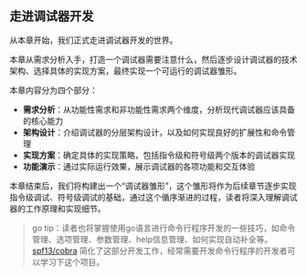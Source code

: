## 走进调试器开发

从本章开始，我们正式走进调试器开发的世界。

本章从需求分析入手，打造一个调试器需要注意什么，然后逐步设计调试器的技术架构、选择具体的实现方案，最终实现一个可运行的调试器雏形。

本章内容分为四个部分：

- **需求分析**：从功能性需求和非功能性需求两个维度，分析现代调试器应该具备的核心能力
- **架构设计**：介绍调试器的分层架构设计，以及如何实现良好的扩展性和命令管理
- **实现方案**：确定具体的实现策略，包括指令级和符号级两个版本的调试器实现
- **功能演示**：通过实际运行效果，展示调试器的各项功能和交互体验

本章结束后，我们将构建出一个“调试器雏形”，这个雏形将作为后续章节逐步实现指令级调试、符号级调试的基础，通过这个循序渐进的过程，读者将深入理解调试器的工作原理和实现细节。

>go tip：读者也将掌握使用go语言进行命令行程序开发的一些技巧，如命令管理、选项管理、参数管理、help信息管理、如何实现自动补全等。[spf13/cobra](https://github.com/spf13/cobra) 简化了这部分开发工作，经常需要开发命令行程序的开发者可以学习下这个项目。